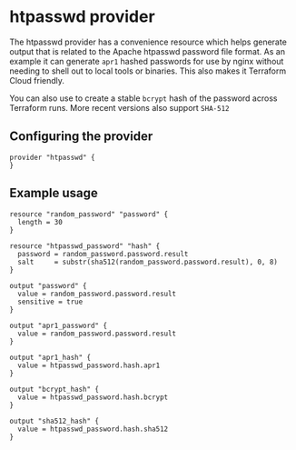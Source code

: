 # htpasswd provider

The htpasswd provider has a convenience resource which helps generate output that is related to the Apache htpasswd 
password file format. As an example it can generate `apr1` hashed passwords for use by nginx without needing to shell
out to local tools or binaries. This also makes it Terraform Cloud friendly.

You can also use to create a stable `bcrypt` hash of the password across Terraform runs. More recent versions
also support `SHA-512`

## Configuring the provider

```hcl
provider "htpasswd" {
}
```

## Example usage

```hcl
resource "random_password" "password" {
  length = 30
}

resource "htpasswd_password" "hash" {
  password = random_password.password.result
  salt     = substr(sha512(random_password.password.result), 0, 8)
}

output "password" {
  value = random_password.password.result
  sensitive = true
}

output "apr1_password" {
  value = random_password.password.result
}

output "apr1_hash" {
  value = htpasswd_password.hash.apr1
}

output "bcrypt_hash" {
  value = htpasswd_password.hash.bcrypt
}

output "sha512_hash" {
  value = htpasswd_password.hash.sha512
}
```
